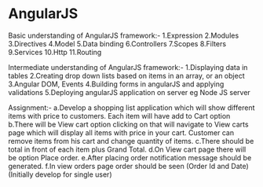# AngularJS

Basic understanding of AngularJS framework:-
1.Expression
2.Modules
3.Directives
4.Model
5.Data binding
6.Controllers
7.Scopes
8.Filters
9.Services 
10.Http 
11.Routing

Intermediate understanding of AngularJS framework:-
1.Displaying data in tables
2.Creating drop down lists based on items in an array, or an object
3.Angular DOM, Events
4.Building forms in angularJS and applying validations
5.Deploying angularJS application on server eg Node JS server

Assignment:-
a.Develop a shopping list application which will show different items with price to customers. Each item will have add to Cart option  
b.There will be View cart option clicking on that will navigate to View carts page which will display all items with price in your cart.     Customer can remove items from his cart and change quantity of items.
c.There should be total in front of each item plus Grand Total.
d.On View cart page there will be option Place order.
e.After placing order notification message should be generated.
f.In view orders page order should be seen (Order Id and Date)
           (Initially develop for single user)

